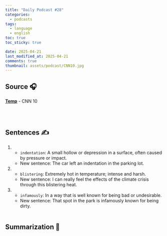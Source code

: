 ```yaml
---
title: "Daily Podcast #28"
categories:
  - podcasts
tags:
  - language
  - english
toc: true
toc_sticky: true

date: 2025-04-21
last_modified_at: 2025-04-21
comments: true
thumbnail: assets/podcast/CNN10.jpg
---
```


## Source 🎧
[**Temp**]()
 \- CNN 10

<br><br>
## Sentences ✍️

1. 
   - `indentation`: A small hollow or depression in a surface, often caused by pressure or impact.
   - New sentence: The car left an indentation in the parking lot.

 
2. 
    - `blistering`: Extremely hot in temperature; intense and harsh.
    - New sentence: I can really feel the effects of the climate crisis through this blistering heat.
    

3. 
    - `infamously`: In a way that is well known for being bad or undesirable.
    - New sentence: That spot in the park is infamously known for being dirty.
<br><br>


## Summarization 👀

<br><br>